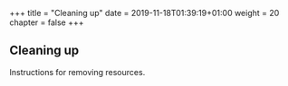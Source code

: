 +++
title = "Cleaning up"
date = 2019-11-18T01:39:19+01:00
weight = 20
chapter = false
+++

## Cleaning up

Instructions for removing resources.